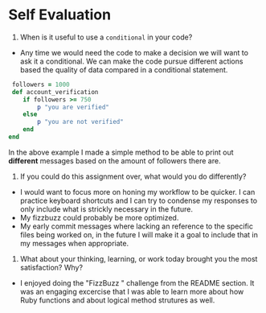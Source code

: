 # Self Evaluation

1. When is it useful to use a `conditional` in your code?
- Any time we would need the code to make a decision we will want to ask it a conditional. We can make the code pursue different actions based the quality of data compared in a conditional statement. <br>
```Ruby
 followers = 1000
 def account_verification
    if followers >= 750
        p "you are verified"
    else
        p "you are not verified"
    end
end
```
In the above example I made a simple method to be able to print out **different** messages based on the amount of followers there are.

1. If you could do this assignment over, what would you do differently?
- I would want to focus more on honing my workflow to be quicker. I can practice keyboard shortcuts and I can try to condense my responses to only include what is strickly necessary in the future.
- My fizzbuzz could probably be more optimized.
- My early commit messages where lacking an reference to the specific files being worked on, in the future I will make it a goal to include that in my messages when appropriate.
1. What about your thinking, learning, or work today brought you the most satisfaction? Why?
- I enjoyed doing the "FizzBuzz " challenge from the README section. It was an engaging excercise that I was able to learn more about how Ruby functions and about logical method strutures as well.
